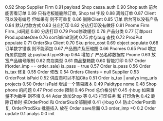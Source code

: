 0.92	Shop Supplier Firm
0.91	payload Shop cassa_auth
0.90	Shop auth 前台能否看订单
0.89	只有老板能删除订单, Shop tel 字段
0.88	离线订单
0.87	Client可以没有编号 但如果有 则不可重复
0.86	删除Client
0.85	订单 后台可以没有产品
0.84	默认付款方式
0.83	分店打印
0.82	分店打印没有做好
0.81	Pnome Firm Firm._id问题
0.80	分店打印
0.79	Prod修改缓存
0.78	产品分类
0.77	订单post Prod.updateOne
0.76	sort和limit测试
0.75	库存bug 查找
0.72	ProdPut populate
0.71	OrderSku Client
0.70	Sku price_cost
0.69	object populate
0.68	订单数字错误 则不能添加
0.67	产品图片及压缩图
0.66	Pnomes
0.65	Prod 增加所属供应商 及 payload.typeShop
0.64	增加了 产品名称数据库 Pnome
0.63	放宽产品编号限制
0.62	商店类型
0.61	商品整箱数
0.60	智能打印
0.57	Order if(order_imp == order_sale) is_pass = true
0.57	Order is_pass
0.56	Order is_tax 修复
0.55	Order 修改
0.54	Orders Clients = null Supplier
0.53	OrderPost isPaid
0.52	供应商可以不加Cita
0.51	Order is_tax | analys img_urls projects
0.50	Order isPaid 增加一个简易版本
0.49	Paidtype nome
0.48	Shop phone 的问题
0.47	Prod code 限制 
0.46	Prod 总价格分析
0.45	小bug 如果重量不为数字 则不填
0.44	Ader 添加Shop 等
0.43	打印任务 和 打印角色
0.42	删除订单时 把OrderProd 和 OrderSku全部删掉
0.41	小bug
0.4		防止OrderPost重复, 
		OrderProdSku 批量插入 放在 Order save后面
0.3		order_imp =0 
0.2		Order update
0.1		analys
0.0		init